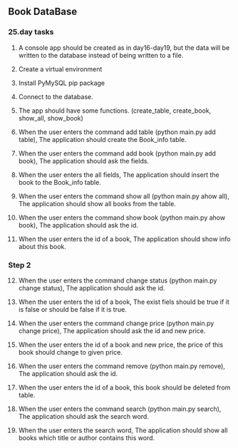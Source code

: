 ## Book DataBase

### 25.day tasks

1. A console app should be created as in day16-day19, but the data will be written to the database instead of being written to a file.
2. Create a virtual environment
3. Install PyMySQL pip package
4. Connect to the database.
5. The app should have some functions. (create_table, create_book, show_all, show_book)

6. When the user enters the command add table (python main.py add table), The application should create the Book_info table.
7. When the user enters the command add book (python main.py add book), The application should ask the fields.

8. When the user enters the all fields, The application should insert the book to the Book_info table.
9. When the user enters the command show all (python main.py ahow all), The application should show all books from the table.

10. When the user enters the command show book (python main.py ahow book), The application should ask the id.
11. When the user enters the id of a book, The application should show info about this book.


### Step 2

12. When the user enters the command change status (python main.py change status), The application should ask the id.
13. When the user enters the id of a book, The exist fiels should be true if it is false or should be false if it is true.

14. When the user enters the command change price (python main.py change price), The application should ask the id and new price.
15. When the user enters the id of a book and new price, the price of this book should change to given price.

16. When the user enters the command remove (python main.py remove), The application should ask the id.
17. When the user enters the id of a book, this book should be deleted from table.

18. When the user enters the command search (python main.py search), The application should ask the search word.
19. When the user enters the search word, The application should show all books which title or author contains this word.